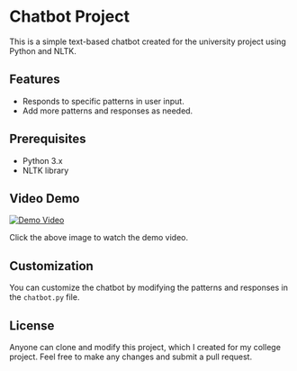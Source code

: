 # Chatbot Project

This is a simple text-based chatbot created for the university project using Python and NLTK.

## Features

- Responds to specific patterns in user input.
- Add more patterns and responses as needed.

## Prerequisites

- Python 3.x
- NLTK library

## Video Demo
[![Demo Video](..)]([..](https://youtu.be/mJ9Tkuu33Is))

Click the above image to watch the demo video.


## Customization

You can customize the chatbot by modifying the patterns and responses in the `chatbot.py` file.

## License

Anyone can clone and modify this project, which I created for my college project. Feel free to make any changes and submit a pull request.
